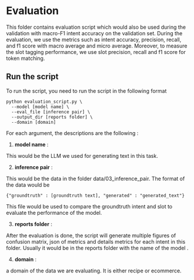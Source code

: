 # Evaluation

This folder contains evaluation script which would also be used during the validation with macro-F1 intent accuracy on the validation set. During the evaluation, we use the metrics such as intent accuracy, precision, recall, and f1 score with macro average and micro average. Moreover, to measure the slot tagging performance, we use slot precision, recall and f1 score for token matching.

## Run the script

To run the script, you need to run the script in the following format

```
python evaluation_script.py \
  --model [model name] \
  --eval_file [inference pair] \
  --output_dir [reports folder] \
  --domain [domain]
```

For each argument, the descriptions are the following : 
1. **model name** : 

This would be the LLM we used for generating text in this task.

2. **inference pair** : 

This would be the data in the folder data/03_inference_pair. The format of the data would be 
```
{"groundtruth" : [groundtruth text], "generated" : "generated_text"}
```
This file would be used to compare the groundtruth intent and slot to evaluate the performance of the model.

3. **reports folder** : 

After the evaluation is done, the script will generate multiple figures of confusion matrix, json of metrics and details metrics for each intent in this folder. Usually it would be in the reports folder with the name of the model .

4. **domain** : 

a domain of the data we are evaluating. It is either recipe or ecommerce.